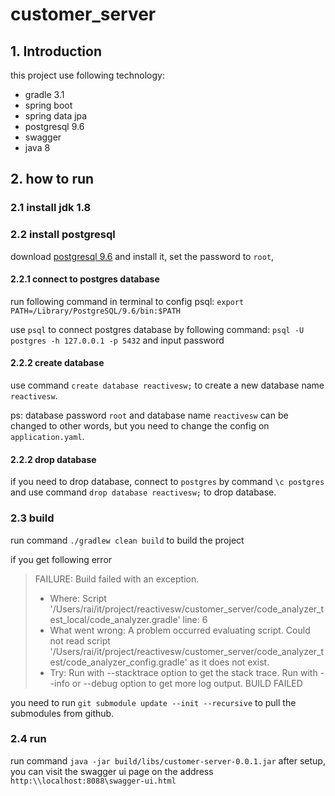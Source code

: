 # customer_server

## 1. Introduction
this project use following technology:
* gradle 3.1 
* spring boot 
* spring data jpa
* postgresql 9.6
* swagger
* java 8

## 2. how to run
### 2.1 install jdk 1.8

### 2.2 install postgresql 
download [postgresql 9.6](https://www.postgresql.org/) and install it, set the password to `root`,

#### 2.2.1 connect to postgres database
run following command in terminal to config psql:
`export PATH=/Library/PostgreSQL/9.6/bin:$PATH`

use `psql` to connect postgres database by following command:
`psql -U postgres -h 127.0.0.1 -p 5432`
and input password

#### 2.2.2 create database
use command `create database reactivesw;` to create a new database name `reactivesw`.

ps: database password `root` and database name `reactivesw` can be changed to other words,
but you need to change the config on `application.yaml`.

#### 2.2.2 drop database
if you need to drop database, connect to `postgres` by command `\c postgres` and 
use command `drop database reactivesw;` to drop database.

### 2.3 build 
run command `./gradlew clean build` to build the project

if you get following error
>FAILURE: Build failed with an exception.
>* Where:
Script '/Users/rai/it/project/reactivesw/customer_server/code_analyzer_test_local/code_analyzer.gradle' line: 6
>* What went wrong:
A problem occurred evaluating script.
> Could not read script '/Users/rai/it/project/reactivesw/customer_server/code_analyzer_test/code_analyzer_config.gradle' as it does not exist.
>* Try:
Run with --stacktrace option to get the stack trace. Run with --info or --debug option to get more log output.
>BUILD FAILED 

you need to run `git submodule update --init --recursive` to pull the submodules from github. 

### 2.4 run
run command `java -jar build/libs/customer-server-0.0.1.jar`
after setup, you can visit the swagger ui page on the address `http:\\localhost:8088\swagger-ui.html`